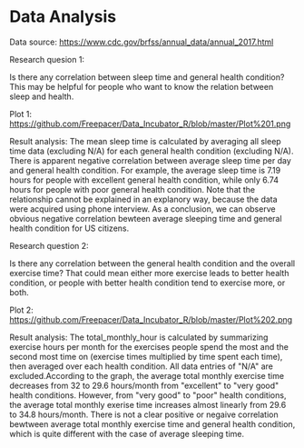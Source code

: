 # Data Analysis

Data source: https://www.cdc.gov/brfss/annual_data/annual_2017.html

Research quesion 1:

Is there any correlation between sleep time and general health condition? 
This may be helpful for people who want to know the relation between sleep and health.

Plot 1: https://github.com/Freepacer/Data_Incubator_R/blob/master/Plot%201.png

Result analysis: The mean sleep time is calculated by averaging all sleep time data (excluding N/A) for each general health condition
(excluding N/A). There is apparent negative correlation between average sleep time per day and general health condition. 
For example, the average sleep time is 7.19 hours for people with excellent general health condition, while only 6.74 hours for people with poor general health condition. Note that the relationship cannot be explained in an explanory way, because the data were acquired using phone interview. As a conclusion, we can observe obvious negative correlation bewteen average sleeping time and general health condition for US citizens.
 
 
 
Research question 2: 

Is there any correlation between the general health condition and the overall exercise time? That could mean either more exercise leads to better health condition, or people with better health condition tend to exercise more, or both.

Plot 2: https://github.com/Freepacer/Data_Incubator_R/blob/master/Plot%202.png

Result analysis: The total_monthly_hour is calculated by summarizing exercise hours per month for the exercises 
people spend the most and the second most time on (exercise times multiplied by time spent each time), then averaged over each health condition. All data entries of "N/A" are excluded.According to the graph, the average total monthly exercise time decreases from 32 to 29.6 hours/month from "excellent" to "very good" health conditions. However, from "very good" to "poor" health conditions, the average total monthly exerise time increases almost linearly from 29.6 to 34.8 hours/month. There is not a clear positive or negaive correlation bewtween average total monthly exercise time and general health condition, which is quite different with the case of average sleeping time.

